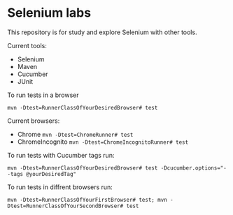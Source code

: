 # Selenium labs

This repository is for study and explore Selenium with other tools.


Current tools:
 - Selenium
 - Maven
 - Cucumber
 - JUnit
 


To run tests in a browser

`mvn -Dtest=RunnerClassOfYourDesiredBrowser# test`

Current browsers: 
 - Chrome `mvn -Dtest=ChromeRunner# test`
 - ChromeIncognito `mvn -Dtest=ChromeIncognitoRunner# test`


To run tests with Cucumber tags run:

`mvn -Dtest=RunnerClassOfYourDesiredBrowser# test -Dcucumber.options="--tags @yourDesiredTag"`


To run tests in diffrent browsers run: 

`mvn -Dtest=RunnerClassOfYourFirstBrowser# test; mvn -Dtest=RunnerClassOfYourSecondBrowser# test`

